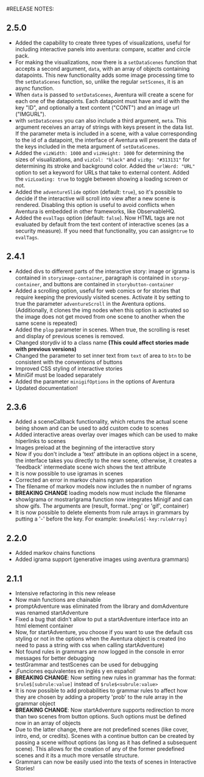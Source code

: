 #RELEASE NOTES:

## 2.5.0
- Added the capability to create three types of visualizations, useful for including interactive panels into aventura: compare, scatter and circle pack.
- For making the visualizations, now there is a `setDataScenes` function that accepts a second argument, `data`, with an array of objects containing datapoints. This new functionality adds some image processing time to the `setDataScenes` function, so, unlike the regular `setScenes`, it is an async function.
- When `data` is passed to `setDataScenes`, Aventura will create a scene for each one of the datapoints. Each datapoint must have and id with the key "ID", and optionally a text content ("CONT") and an image url ("IMGURL").
- with `setDataScenes` you can also include a third argument, `meta`. This argument receives an array of strings with keys present in the data list. If the parameter meta is included in a scene, with a value corresponding to the id of a datapoint, the interface of Aventura will present the data of the keys included in the meta argument of `setDataScenes`.
- Added the `vizWidth: 1000` and `vizHeight: 1000` for determining the sizes of visualizations, and `vizCol: "black"` and `vizBg: "#313131"` for determining its stroke and background color. Added the `urlWord: "URL"` option to set a keyword for URLs that take to external content. Added the `vizLoading: true` to toggle between showing a loading screen or not.
- Added the `adventureSlide` option (default: `true`), so it's possible to decide if the interactive will scroll into view after a new scene is rendered. Disabling this option is useful to avoid conflicts when Aventura is embedded in other frameworks, like ObservableHQ.
- Added the `evalTags` option (default: `false`). Now HTML tags are not evaluated by default from the text content of interactive scenes (as a security measure). If you need that functionality, you can assign`true` to `evalTags`.

## 2.4.1
- Added divs to different parts of the interactive story: image or igrama is contained in `storyimage-container`, paragraph is contained in `storyp-container`, and buttons are contained in `storybutton-container`
- Added a scrolling option, useful for web comics or for stories that require keeping the previously visited scenes. Activate it by setting to true the parameter `adventureScroll` in the Aventura options. (Additionally, it clones the img nodes when this option is activated so the image does not get moved from one scene to another when the same scene is repeated)
- Added the `plop` parameter in scenes. When true, the scrolling is reset and display of previous scenes is removed.
- Changed storydiv id to a class name **(This could affect stories made with previous versions)**
- Changed the parameter to set inner text from `text` of area to `btn` to be consistent with the conventions of buttons
- Improved CSS styling of interactive stories
- MiniGif must be loaded separately
- Added the parameter `minigifOptions` in the options of Aventura
- Updated documentation!

## 2.3.6
- Added a sceneCallback functionality, which returns the actual scene being shown and can be used to add custom code to scenes
- Added interactive areas overlay over images which can be used to make hiperlinks to scenes
- Images preload at the beginning of the interactive story
- Now if you don't include a 'text' attribute in an options object in a scene, the interface takes you directly to the new scene, otherwise, it creates a 'feedback' intermediate scene wich shows the text attribute
- It is now possible to use igramas in scenes
- Corrected an error in markov chains ngram separation
- The filename of markov models now includes the n number of ngrams
- **BREAKING CHANGE** loading models now must include the filename
- showIgrama or mostrarIgrama function now integrates Minigif and can show gifs. The arguments are (result, format..'png' or 'gif', container)
- It is now possible to delete elements from rule arrays in grammars by putting a '-' before the key. For example: `$newRule$[-key:ruleArray]`

## 2.2.0
- Added markov chains functions
- Added igrama support (generative images using aventura grammars)

## 2.1.1
- Intensive refactoring in this new release
- Now main functions are chainable
- promptAdventure was eliminated from the library and domAdventure was renamed startAdventure
- Fixed a bug that didn't allow to put a startAdventure interface into an html element container
- Now, for startAdventure, you choose if you want to use the default css styling or not in the options when the Aventura object is created (no need to pass a string with css when calling startAdventure)
- Not found rules in grammars are now logged in the console in error messages for better debugging
- testGrammar and testScenes can be used for debugging
- ¡Funciones equivalentes en inglés y en español!
- **BREAKING CHANGE**: Now setting new rules in grammar has the format: `$rule$[subrule:value]` instead of `$rule$<subrule:value>`
- It is now possible to add probabilities to grammar rules to affect how they are chosen by adding a property 'prob' to the rule array in the grammar object
-  **BREAKING CHANGE**: Now startAdventure supports redirection to more than two scenes from button options. Such options must be defined now in an array of objects
- Due to the latter change, there are not predefined scenes (like cover, intro, end, or credits). Scenes with a continue button can be created by passing a scene without options (as long as it has defined a subsequent scene). This allows for the creation of any of the former predefined scenes and it its a much more versatile structure.
- Grammars can now be easily used into the texts of scenes in Interactive Stories!
